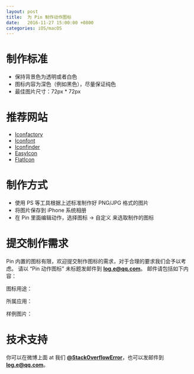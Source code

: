 ```yaml
---
layout: post
title:  为 Pin 制作动作图标
date:   2016-11-27 15:00:00 +0800
categories: iOS/macOS
---
```


# 制作标准
- 保持背景色为透明或者白色
- 图标内容为深色（例如黑色），尽量保证纯色
- 最佳图片尺寸：72px * 72px

# 推荐网站
- [Iconfactory](http://iconfactory.com/freeware)
- [Iconfont](http://www.iconfont.cn/plus)
- [Iconfinder](https://www.iconfinder.com/)
- [EasyIcon](http://www.easyicon.net/)
- [FlatIcon](http://www.flaticon.com/)

# 制作方式
- 使用 PS 等工具根据上述标准制作好 PNG/JPG 格式的图片
- 将图片保存到 iPhone 系统相册
- 在 Pin 里面编辑动作，选择图标 -> 自定义 来选取制作的图标

# 提交制作需求
Pin 内置的图标有限，欢迎提交制作图标的需求，对于合理的要求我们会予以考虑。
请以 “Pin 动作图标” 未标题发邮件到 **[log.e@qq.com](mailto:log.e@qq.com)**。
邮件请包括如下内容：

图标用途：

所属应用：

样例图片：

# 技术支持 
你可以在微博上面 at 我们 **[@StackOverflowError](http://weibo.com/0x00eeee)**，也可以发邮件到 **[log.e@qq.com](mailto:log.e@qq.com)**。
